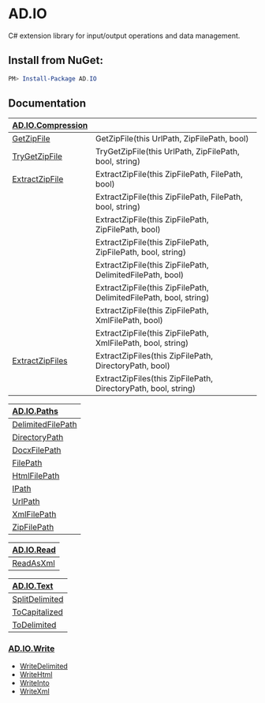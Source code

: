 # AD.IO

C# extension library for input/output operations and data management.

## Install from NuGet:

```Powershell 
PM> Install-Package AD.IO
```

## Documentation

|[AD.IO.Compression](https://github.com/austindrenski/AD.IO/wiki/AD.IO.Compression)              |                                                                 |
|:-----------------------------------------------------------------------------------------------|:----------------------------------------------------------------|
|[GetZipFile](https://github.com/austindrenski/AD.IO/wiki/AD.IO.Compression#GetZipFile)          |GetZipFile(this UrlPath, ZipFilePath, bool)                      |
|[TryGetZipFile](https://github.com/austindrenski/AD.IO/wiki/AD.IO.Compression#TryGetZipFile)    |TryGetZipFile(this UrlPath, ZipFilePath, bool, string)           |
|[ExtractZipFile](https://github.com/austindrenski/AD.IO/wiki/AD.IO.Compression#ExtractZipFile)  |ExtractZipFile(this ZipFilePath, FilePath, bool)                 |
|                                                                                                |ExtractZipFile(this ZipFilePath, FilePath, bool, string)         |
|                                                                                                |ExtractZipFile(this ZipFilePath, ZipFilePath, bool)              |
|                                                                                                |ExtractZipFile(this ZipFilePath, ZipFilePath, bool, string)      |
|                                                                                                |ExtractZipFile(this ZipFilePath, DelimitedFilePath, bool)        |
|                                                                                                |ExtractZipFile(this ZipFilePath, DelimitedFilePath, bool, string)|
|                                                                                                |ExtractZipFile(this ZipFilePath, XmlFilePath, bool)              |
|                                                                                                |ExtractZipFile(this ZipFilePath, XmlFilePath, bool, string)      |
|[ExtractZipFiles](https://github.com/austindrenski/AD.IO/wiki/AD.IO.Compression#ExtractZipFiles)|ExtractZipFiles(this ZipFilePath, DirectoryPath, bool)           |
|                                                                                                |ExtractZipFiles(this ZipFilePath, DirectoryPath, bool, string)   |

|[AD.IO.Paths](https://github.com/austindrenski/AD.IO/wiki/AD.IO.Paths)                         |
|:----------------------------------------------------------------------------------------------|
|[DelimitedFilePath](https://github.com/austindrenski/AD.IO/wiki/AD.IO.Paths#DelimitedFilePath) |
|[DirectoryPath](https://github.com/austindrenski/AD.IO/wiki/AD.IO.Paths#DirectoryPath)         |
|[DocxFilePath](https://github.com/austindrenski/AD.IO/wiki/AD.IO.Paths#DocxFilePath)           |
|[FilePath](https://github.com/austindrenski/AD.IO/wiki/AD.IO.Paths#FilePath)                   |
|[HtmlFilePath](https://github.com/austindrenski/AD.IO/wiki/AD.IO.Paths#HtmlFilePath)           |
|[IPath](https://github.com/austindrenski/AD.IO/wiki/AD.IO.Paths#IPath)                         |
|[UrlPath](https://github.com/austindrenski/AD.IO/wiki/AD.IO.Paths#UrlPath)                     |
|[XmlFilePath](https://github.com/austindrenski/AD.IO/wiki/AD.IO.Paths#XmlFilePath)             |
|[ZipFilePath](https://github.com/austindrenski/AD.IO/wiki/AD.IO.Paths#ZipFilePath)             |


|[AD.IO.Read](https://github.com/austindrenski/AD.IO/wiki/AD.IO.Read)                           |
|:----------------------------------------------------------------------------------------------|
|[ReadAsXml](https://github.com/austindrenski/AD.IO/wiki/AD.IO.Read#ReadAsXml)                  |

|[AD.IO.Text](https://github.com/austindrenski/AD.IO/wiki/AD.IO.Text)                           |
|:----------------------------------------------------------------------------------------------|
|[SplitDelimited](https://github.com/austindrenski/AD.IO/wiki/AD.IO.Text#SplitDelimited)        |
|[ToCapitalized](https://github.com/austindrenski/AD.IO/wiki/AD.IO.Text#ToCapitalized)          |
|[ToDelimited](https://github.com/austindrenski/AD.IO/wiki/AD.IO.Text#ToDelimited)              |

### [AD.IO.Write](https://github.com/austindrenski/AD.IO/wiki/AD.IO.Write)

* [WriteDelimited](https://github.com/austindrenski/AD.IO/wiki/AD.IO.Write#WriteDelimited)
* [WriteHtml](https://github.com/austindrenski/AD.IO/wiki/AD.IO.Write#WriteHtml)
* [WriteInto](https://github.com/austindrenski/AD.IO/wiki/AD.IO.Write#WriteInto)
* [WriteXml](https://github.com/austindrenski/AD.IO/wiki/AD.IO.Write#WriteXml)

